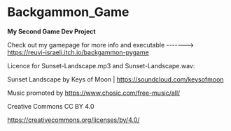 # Backgammon_Game
__My Second Game Dev Project__


Check out my gamepage for more info and executable
-------> https://reuvi-israeli.itch.io/backgammon-pygame

Licence for Sunset-Landscape.mp3 and Sunset-Landscape.wav:

  Sunset Landscape by Keys of Moon | https://soundcloud.com/keysofmoon

  Music promoted by https://www.chosic.com/free-music/all/

  Creative Commons CC BY 4.0

  https://creativecommons.org/licenses/by/4.0/
